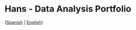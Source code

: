 # Hans - Data Analysis Portfolio 
([Spanish](https://github.com/HansAllTech/Hans_Data_Analysis_Portfolio/blob/main/Proyectos.md#tabla-de-contenido-es--en) | [English](https://github.com/HansAllTech/Hans_Data_Analysis_Portfolio/blob/main/Projects.md#table-of-content-es--en))                                         
                                                                                                                                                           
                                                                                  
                                                                                     
                                                         
                                     
                    
                                        
          
           
    
   
 
  
